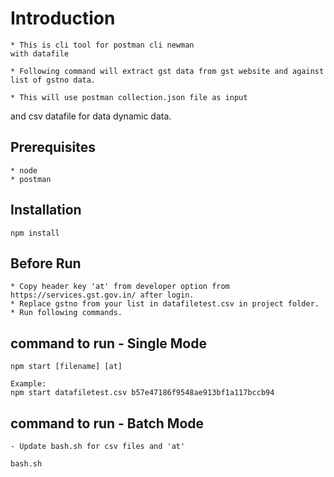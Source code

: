 # Introduction

    * This is cli tool for postman cli newman
    with datafile

    * Following command will extract gst data from gst website and against list of gstno data.

    * This will use postman collection.json file as input

and csv datafile for data dynamic data.

## Prerequisites

    * node
    * postman

## Installation

    npm install

## Before Run

    * Copy header key 'at' from developer option from https://services.gst.gov.in/ after login.
    * Replace gstno from your list in datafiletest.csv in project folder.
    * Run following commands.

## command to run - Single Mode

    npm start [filename] [at]

    Example:
    npm start datafiletest.csv b57e47186f9548ae913bf1a117bccb94

## command to run - Batch Mode

    - Update bash.sh for csv files and 'at'

    bash.sh

